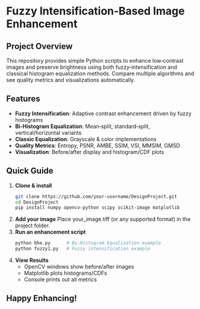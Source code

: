 # Fuzzy Intensification‑Based Image Enhancement

## Project Overview
This repository provides simple Python scripts to enhance low‑contrast images and preserve brightness using both fuzzy‑intensification and classical histogram equalization methods. Compare multiple algorithms and see quality metrics and visualizations automatically.

## Features
- **Fuzzy Intensification**: Adaptive contrast enhancement driven by fuzzy histograms  
- **Bi‑Histogram Equalization**: Mean‑split, standard‑split, vertical/horizontal variants  
- **Classic Equalization**: Grayscale & color implementations  
- **Quality Metrics**: Entropy, PSNR, AMBE, SSIM, VSI, MMSIM, GMSD  
- **Visualization**: Before/after display and histogram/CDF plots

## Quick Guide
1. **Clone & install**  
   ```bash
   git clone https://github.com/your‑username/DesignProject.git
   cd DesignProject
   pip install numpy opencv-python scipy scikit-image matplotlib
2. **Add your image**
   Place your_image.tiff (or any supported format) in the project folder.   
3. **Run an enhancement script**
   ```bash
   python bhe.py      # Bi‑Histogram Equalization example
   python fuzzy1.py   # Fuzzy intensification example
4. **View Results**
   - OpenCV windows show before/after images
   - Matplotlib plots histograms/CDFs
   - Console prints out all metrics

## Happy Enhancing!
